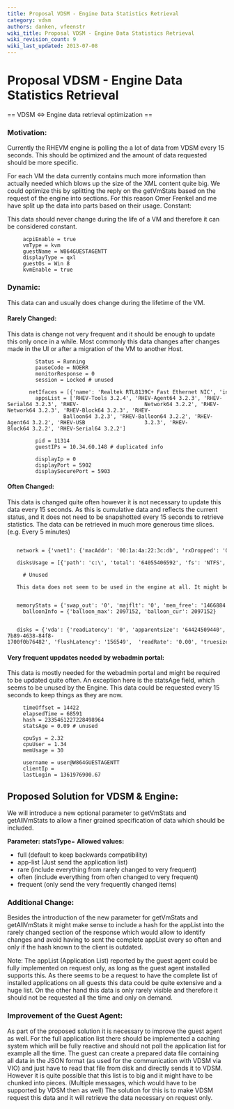 ```yaml
---
title: Proposal VDSM - Engine Data Statistics Retrieval
category: vdsm
authors: danken, vfeenstr
wiki_title: Proposal VDSM - Engine Data Statistics Retrieval
wiki_revision_count: 9
wiki_last_updated: 2013-07-08
---
```


# Proposal VDSM - Engine Data Statistics Retrieval

== VDSM <=> Engine data retrieval optimization ==

### Motivation:

Currently the RHEVM engine is polling the a lot of data from VDSM every 15 seconds. This should be optimized and the amount of data requested should be more specific.

For each VM the data currently contains much more information than actually needed which blows up the size of the XML content quite big. We could optimize this by splitting the reply on the getVmStats based on the request of the engine into sections. For this reason Omer Frenkel and me have split up the data into parts based on their usage. Constant:

This data should never change during the life of a VM and therefore it can be considered constant.

         acpiEnable = true
         vmType = kvm
         guestName = W864GUESTAGENTT
         displayType = qxl
         guestOs = Win 8
         kvmEnable = true

### Dynamic:

This data can and usually does change during the lifetime of the VM.

#### Rarely Changed:

This data is change not very frequent and it should be enough to update this only once in a while. Most commonly this data changes after changes made in the UI or after a migration of the VM to another Host.

             Status = Running
             pauseCode = NOERR
             monitorResponse = 0
             session = Locked # unused
             netIfaces = [{'name': 'Realtek RTL8139C+ Fast Ethernet NIC', 'inet6':                                        ['fe80::490c:92bb:bbcc:9f87'], 'inet': ['10.34.60.148'], 'hw': '00:1a:4a:22:3c:db'}]
             appsList = ['RHEV-Tools 3.2.4', 'RHEV-Agent64 3.2.3', 'RHEV-Serial64 3.2.3', 'RHEV-                     Network64 3.2.2', 'RHEV-Network64 3.2.3', 'RHEV-Block64 3.2.3', 'RHEV-                  Balloon64 3.2.3', 'RHEV-Balloon64 3.2.2', 'RHEV-Agent64 3.2.2', 'RHEV-USB                   3.2.3', 'RHEV-Block64 3.2.2', 'RHEV-Serial64 3.2.2']
         
             pid = 11314
             guestIPs = 10.34.60.148 # duplicated info 
         
             displayIp = 0
             displayPort = 5902
             displaySecurePort = 5903

#### Often Changed:

This data is changed quite often however it is not necessary to update this data every 15 seconds. As this is cumulative data and reflects the current status, and it does not need to be snapshotted every 15 seconds to retrieve statistics. The data can be retrieved in much more generous time slices. (e.g. Every 5 minutes)

         network = {'vnet1': {'macAddr': '00:1a:4a:22:3c:db', 'rxDropped': '0', 'txDropped': '0', 'rxErrors': '0', 'txRate': '0.0', 'rxRate': '0.0', 'txErrors': '0', 'state': 'unknown', 'speed': '100', 'name': 'vnet1'}}
         disksUsage = [{'path': 'c:\', 'total': '64055406592', 'fs': 'NTFS', 'used': '19223846912'}, {'path': 'd:\', 'total': '3490912256', 'fs': 'UDF', 'used': '3490912256'}]
         
         # Unused
         This data does not seem to be used in the engine at all. It might be used in the data warehouse     though.
         
         memoryStats = {'swap_out': '0', 'majflt': '0', 'mem_free': '1466884', 'swap_in': '0', 'pageflt': '0', 'mem_total': '2096736', 'mem_unused': '1466884'} 
         balloonInfo = {'balloon_max': 2097152, 'balloon_cur': 2097152}
         
         disks = {'vda': {'readLatency': '0', 'apparentsize': '64424509440', 'writeLatency': '1754496',  'imageID': '28abb923-7b89-4638-84f8-1700f0b76482', 'flushLatency': '156549',  'readRate': '0.00', 'truesize': '18855059456', 'writeRate': '952.05'}, 'hdc': {'readLatency': '0', 'apparentsize': '0', 'writeLatency': '0', 'flushLatency': '0', 'readRate': '0.00', 'truesize': '0', 'writeRate': '0.00'}}

#### Very frequent uppdates needed by webadmin portal:

This data is mostly needed for the webadmin portal and might be required to be updated quite often. An exception here is the statsAge field, which seems to be unused by the Engine. This data could be requested every 15 seconds to keep things as they are now.

         timeOffset = 14422
         elapsedTime = 68591
         hash = 2335461227228498964
         statsAge = 0.09 # unused
         
         cpuSys = 2.32
         cpuUser = 1.34
         memUsage = 30
         
         username = user@W864GUESTAGENTT
         clientIp = 
         lastLogin = 1361976900.67

## Proposed Solution for VDSM & Engine:

We will introduce a new optional parameter to getVmStats and getAllVmStats to allow a finer grained specification of data which should be included.

**Parameter:** **statsType**=***<string>*** **Allowed values:**

*   full (default to keep backwards compatibility)
*   app-list (Just send the application list)
*   rare (include everything from rarely changed to very frequent)
*   often (include everything from often changed to very frequent)
*   frequent (only send the very frequently changed items)

### Additional Change:

Besides the introduction of the new parameter for getVmStats and getAllVmStats it might make sense to include a hash for the appList into the rarely changed section of the response which would allow to identify changes and avoid having to sent the complete appList every so often and only if the hash known to the client is outdated.

Note: The appList (Application List) reported by the guest agent could be fully implemented on request only, as long as the guest agent installed supports this. As there seems to be a request to have the complete list of installed applications on all guests this data could be quite extensive and a huge list. On the other hand this data is only rarely visible and therefore it should not be requested all the time and only on demand.

### Improvement of the Guest Agent:

As part of the proposed solution it is necessary to improve the guest agent as well. For the full application list there should be implemented a caching system which will be fully reactive and should not poll the application list for example all the time. The guest can create a prepared data file containing all data in the JSON format (as used for the communication with VDSM via VIO) and just have to read that file from disk and directly sends it to VDSM. However it is quite possible that this list is to big and it might have to be chunked into pieces. (Multiple messages, which would have to be supported by VDSM then as well) The solution for this is to make VDSM request this data and it will retrieve the data necessary on request only.
